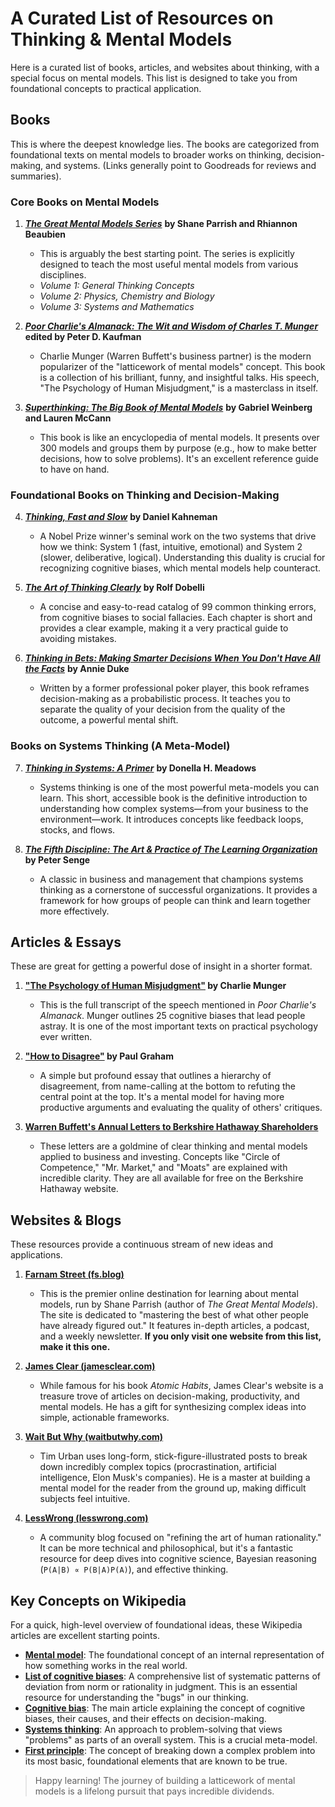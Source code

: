 # A Curated List of Resources on Thinking & Mental Models

Here is a curated list of books, articles, and websites about thinking, with a special focus on mental models. This list is designed to take you from foundational concepts to practical application.

## Books

This is where the deepest knowledge lies. The books are categorized from foundational texts on mental models to broader works on thinking, decision-making, and systems. (Links generally point to Goodreads for reviews and summaries).

### Core Books on Mental Models

1.  [***The Great Mental Models Series***](https://www.goodreads.com/series/421093-the-great-mental-models) **by Shane Parrish and Rhiannon Beaubien**
    * This is arguably the best starting point. The series is explicitly designed to teach the most useful mental models from various disciplines.
    * *Volume 1: General Thinking Concepts*
    * *Volume 2: Physics, Chemistry and Biology*
    * *Volume 3: Systems and Mathematics*

2.  [***Poor Charlie's Almanack: The Wit and Wisdom of Charles T. Munger***](https://www.goodreads.com/book/show/84945.Poor_Charlie_s_Almanack) **edited by Peter D. Kaufman**
    * Charlie Munger (Warren Buffett's business partner) is the modern popularizer of the "latticework of mental models" concept. This book is a collection of his brilliant, funny, and insightful talks. His speech, "The Psychology of Human Misjudgment," is a masterclass in itself.

3.  [***Superthinking: The Big Book of Mental Models***](https://www.goodreads.com/book/show/43844933-superthinking) **by Gabriel Weinberg and Lauren McCann**
    * This book is like an encyclopedia of mental models. It presents over 300 models and groups them by purpose (e.g., how to make better decisions, how to solve problems). It's an excellent reference guide to have on hand.

### Foundational Books on Thinking and Decision-Making

4.  [***Thinking, Fast and Slow***](https://www.goodreads.com/book/show/11468377-thinking-fast-and-slow) **by Daniel Kahneman**
    * A Nobel Prize winner's seminal work on the two systems that drive how we think: System 1 (fast, intuitive, emotional) and System 2 (slower, deliberative, logical). Understanding this duality is crucial for recognizing cognitive biases, which mental models help counteract.

5.  [***The Art of Thinking Clearly***](https://www.goodreads.com/book/show/16248196-the-art-of-thinking-clearly) **by Rolf Dobelli**
    * A concise and easy-to-read catalog of 99 common thinking errors, from cognitive biases to social fallacies. Each chapter is short and provides a clear example, making it a very practical guide to avoiding mistakes.

6.  [***Thinking in Bets: Making Smarter Decisions When You Don't Have All the Facts***](https://www.goodreads.com/book/show/35532283-thinking-in-bets) **by Annie Duke**
    * Written by a former professional poker player, this book reframes decision-making as a probabilistic process. It teaches you to separate the quality of your decision from the quality of the outcome, a powerful mental shift.

### Books on Systems Thinking (A Meta-Model)

7.  [***Thinking in Systems: A Primer***](https://www.goodreads.com/book/show/3828902-thinking-in-systems) **by Donella H. Meadows**
    * Systems thinking is one of the most powerful meta-models you can learn. This short, accessible book is the definitive introduction to understanding how complex systems—from your business to the environment—work. It introduces concepts like feedback loops, stocks, and flows.

8.  [***The Fifth Discipline: The Art & Practice of The Learning Organization***](https://www.goodreads.com/book/show/6468.The_Fifth_Discipline) **by Peter Senge**
    * A classic in business and management that champions systems thinking as a cornerstone of successful organizations. It provides a framework for how groups of people can think and learn together more effectively.

## Articles & Essays

These are great for getting a powerful dose of insight in a shorter format.

1.  **["The Psychology of Human Misjudgment"](https://fs.blog/psychology-human-misjudgment/) by Charlie Munger**
    * This is the full transcript of the speech mentioned in *Poor Charlie's Almanack*. Munger outlines 25 cognitive biases that lead people astray. It is one of the most important texts on practical psychology ever written.

2.  **["How to Disagree"](http://www.paulgraham.com/disagree.html) by Paul Graham**
    * A simple but profound essay that outlines a hierarchy of disagreement, from name-calling at the bottom to refuting the central point at the top. It's a mental model for having more productive arguments and evaluating the quality of others' critiques.

3.  **[Warren Buffett's Annual Letters to Berkshire Hathaway Shareholders](https://www.berkshirehathaway.com/letters/letters.html)**
    * These letters are a goldmine of clear thinking and mental models applied to business and investing. Concepts like "Circle of Competence," "Mr. Market," and "Moats" are explained with incredible clarity. They are all available for free on the Berkshire Hathaway website.

## Websites & Blogs

These resources provide a continuous stream of new ideas and applications.

1.  **[Farnam Street (fs.blog)](https://fs.blog/)**
    * This is the premier online destination for learning about mental models, run by Shane Parrish (author of *The Great Mental Models*). The site is dedicated to "mastering the best of what other people have already figured out." It features in-depth articles, a podcast, and a weekly newsletter. **If you only visit one website from this list, make it this one.**

2.  **[James Clear (jamesclear.com)](https://jamesclear.com/)**
    * While famous for his book *Atomic Habits*, James Clear's website is a treasure trove of articles on decision-making, productivity, and mental models. He has a gift for synthesizing complex ideas into simple, actionable frameworks.

3.  **[Wait But Why (waitbutwhy.com)](https://waitbutwhy.com/)**
    * Tim Urban uses long-form, stick-figure-illustrated posts to break down incredibly complex topics (procrastination, artificial intelligence, Elon Musk's companies). He is a master at building a mental model for the reader from the ground up, making difficult subjects feel intuitive.

4.  **[LessWrong (lesswrong.com)](https://www.lesswrong.com/)**
    * A community blog focused on "refining the art of human rationality." It can be more technical and philosophical, but it's a fantastic resource for deep dives into cognitive science, Bayesian reasoning (`P(A|B) ∝ P(B|A)P(A)`), and effective thinking.

## Key Concepts on Wikipedia

For a quick, high-level overview of foundational ideas, these Wikipedia articles are excellent starting points.

* **[Mental model](https://en.wikipedia.org/wiki/Mental_model)**: The foundational concept of an internal representation of how something works in the real world.
* **[List of cognitive biases](https://en.wikipedia.org/wiki/List_of_cognitive_biases)**: A comprehensive list of systematic patterns of deviation from norm or rationality in judgment. This is an essential resource for understanding the "bugs" in our thinking.
* **[Cognitive bias](https://en.wikipedia.org/wiki/Cognitive_bias)**: The main article explaining the concept of cognitive biases, their causes, and their effects on decision-making.
* **[Systems thinking](https://en.wikipedia.org/wiki/Systems_thinking)**: An approach to problem-solving that views "problems" as parts of an overall system. This is a crucial meta-model.
* **[First principle](https://en.wikipedia.org/wiki/First_principle)**: The concept of breaking down a complex problem into its most basic, foundational elements that are known to be true.

> Happy learning! The journey of building a latticework of mental models is a lifelong pursuit that pays incredible dividends.
